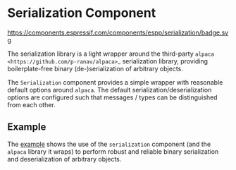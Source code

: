 # Serialization Component

https://components.espressif.com/components/espp/serialization/badge.svg

The serialization library is a light wrapper around the third-party `alpaca
<https://github.com/p-ranav/alpaca>`_ serialization library, providing
boilerplate-free binary (de-)serialization of arbitrary objects.

The `Serialization` component provides a simple wrapper with reasonable default
options around `alpaca`. The default serialization/deserialization options are
configured such that messages / types can be distinguished from each other.

## Example

The [example](./example) shows the use of the `serialization` component (and the
`alpaca` library it wraps) to perform robust and reliable binary serialization
and deserialization of arbitrary objects.

